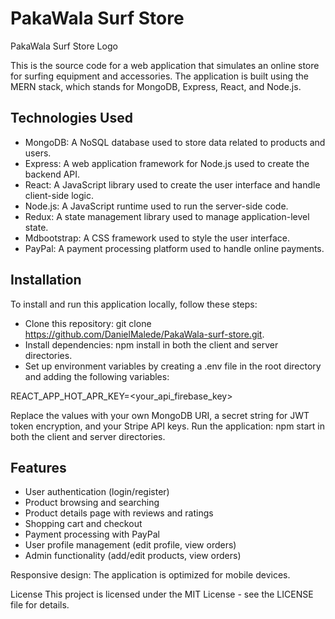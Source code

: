 <h1>PakaWala Surf Store</h1>

PakaWala Surf Store Logo

<p>This is the source code for a web application that simulates an online store for surfing equipment and accessories. The application is built using the MERN stack, which stands for MongoDB, Express, React, and Node.js.</p>

<h2>Technologies Used</h2>
<ul>
  <li>MongoDB: A NoSQL database used to store data related to products and users.</li>
<li>Express: A web application framework for Node.js used to create the backend API.</li>
<li>React: A JavaScript library used to create the user interface and handle client-side logic.</li>
<li>Node.js: A JavaScript runtime used to run the server-side code.</li>
<li>Redux: A state management library used to manage application-level state.</li>
<li>Mdbootstrap: A CSS framework used to style the user interface.</li>
<li>PayPal: A payment processing platform used to handle online payments.</li>
</ul>

<h2>Installation</h2>

To install and run this application locally, follow these steps:

- Clone this repository: git clone https://github.com/DanielMalede/PakaWala-surf-store.git.
- Install dependencies: npm install in both the client and server directories.
- Set up environment variables by creating a .env file in the root directory and adding the following variables:

REACT_APP_HOT_APR_KEY=<your_api_firebase_key>

Replace the values with your own MongoDB URI, a secret string for JWT token encryption, and your Stripe API keys.
Run the application: npm start in both the client and server directories.

<h2>Features</h2>
<ul>
  <li>User authentication (login/register)</li>
<li>Product browsing and searching</li>
<li>Product details page with reviews and ratings</li>
<li>Shopping cart and checkout</li>
<li>Payment processing with PayPal</li>
<li>User profile management (edit profile, view orders)</li>
<li>Admin functionality (add/edit products, view orders)</li>
</ul>

Responsive design: The application is optimized for mobile devices.


License
This project is licensed under the MIT License - see the LICENSE file for details.
